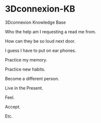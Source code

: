 # 3Dconnexion-KB
3Dconnexion Knowledge Base

Who the help am I requesting a read me from.

How can they be so loud next door.

I guess I have to put on ear phones.

Practice my memory.

Practice new habits.

Become a different person.

Live in the Present.

Feel.

Accept.

Etc.
